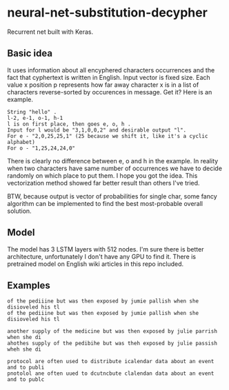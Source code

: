 # neural-net-substitution-decypher
Recurrent net built with Keras.

## Basic idea ##

It uses information about all encyphered characters occurrences and the fact that cyphertext is written in English.
Input vector is fixed size. Each value x position p represents how far away character x is in a list of characters reverse-sorted by occurences in message. Get it? Here is an example.

```
String "hello" .
l-2, e-1, o-1, h-1 
l is on first place, then goes e, o, h .
Input for l would be "3,1,0,0,2" and desirable output "l".
For e - "2,0,25,25,1" (25 because we shift it, like it's a cyclic alphabet)
For o - "1,25,24,24,0"
```

There is clearly no difference between e, o and h in the example. In reality when two characters have same number of occurrences we have to decide randomly on which place to put them.
I hope you got the idea.
This vectorization method showed far better result than others I've tried.

BTW, because output is vector of probabilities for single char, some fancy algorithm can be implemented to find the best most-probable overall solution.

## Model ##

The model has 3 LSTM layers with 512 nodes. I'm sure there is better architecture, unfortunately I don't have any GPU to find it.
There is pretrained model on English wiki articles in this repo included.

## Examples ##
```
of the pediiine but was then exposed by jumie pallish when she disioveled his tl
of the pediiine but was then exposed by jumie pallish when she disioveled his tl

another supply of the medicine but was then exposed by julie parrish when she di
ahothes supply of the pedibihe but was theh exposed by julie passish wheh she di

protocol are often used to distribute icalendar data about an event and to publi
pnotolol ane often uued to dcutncbute clalendan data about an event and to publc
```
